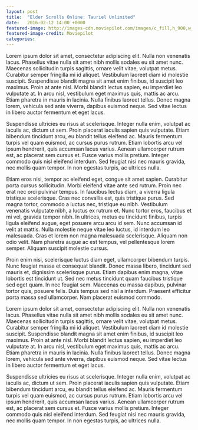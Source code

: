 ```yaml
---
layout: post
title:  "Elder Scrolls Online: Tauriel Unlimited"
date:   2016-02-12 14:00 +0000
featured-image: http://images-cdn.moviepilot.com/images/c_fill,h_900,w_1600/t_mp_quality/kiqsktjswybq5zwhyl06/elder-scrolls-online-a-guide-to-the-best-classes-races-to-start-with-on-xbox-one-ps4-432382.jpg
featured-image-credit: Moviepilot
categories: 
---
```

Lorem ipsum dolor sit amet, consectetur adipiscing elit. Nulla non venenatis lacus. Phasellus vitae nulla sit amet nibh mollis sodales eu sit amet nunc. Maecenas sollicitudin turpis sagittis, ornare velit vitae, volutpat metus. Curabitur semper fringilla mi id aliquet. Vestibulum laoreet diam id molestie suscipit. Suspendisse blandit magna sit amet enim finibus, id suscipit leo maximus. Proin at ante nisl. Morbi blandit lectus sapien, eu imperdiet leo vulputate at. In arcu nisl, vestibulum eget maximus quis, mattis ac arcu. Etiam pharetra in mauris in lacinia. Nulla finibus laoreet tellus. Donec magna lorem, vehicula sed ante viverra, dapibus euismod neque. Sed vitae lectus in libero auctor fermentum et eget lacus.

Suspendisse ultricies eu risus at scelerisque. Integer nulla enim, volutpat ac iaculis ac, dictum ut sem. Proin placerat iaculis sapien quis vulputate. Etiam bibendum tincidunt arcu, eu blandit tellus eleifend ac. Mauris fermentum turpis vel quam euismod, ac cursus purus rutrum. Etiam lobortis arcu vel ipsum hendrerit, quis accumsan lacus varius. Aenean ullamcorper rutrum est, ac placerat sem cursus et. Fusce varius mollis pretium. Integer commodo quis nisl eleifend interdum. Sed feugiat nisi nec mauris gravida, nec mollis quam tempor. In non egestas turpis, ac ultrices nulla.

Etiam eros nisi, tempor ac eleifend eget, congue sit amet sapien. Curabitur porta cursus sollicitudin. Morbi eleifend vitae ante sed rutrum. Proin nec erat nec orci pulvinar tempus. In faucibus lectus diam, a viverra ligula tristique scelerisque. Cras nec convallis est, quis tristique purus. Sed magna tortor, commodo a luctus nec, tristique eu nibh. Vestibulum venenatis vulputate nibh, a luctus ex rutrum et. Nunc tortor eros, faucibus et mi vel, gravida tempor nibh. In ultrices, metus eu tincidunt finibus, turpis ligula eleifend augue, eget posuere arcu arcu id sem. Nunc accumsan id velit at mattis. Nulla molestie neque vitae leo luctus, id interdum leo malesuada. Cras et lorem non magna malesuada scelerisque. Aliquam non odio velit. Nam pharetra augue ac est tempus, vel pellentesque lorem semper. Aliquam suscipit molestie cursus.

Proin enim nisi, scelerisque luctus diam eget, ullamcorper bibendum turpis. Nunc feugiat massa et consequat blandit. Donec massa libero, tincidunt sed mauris et, dignissim scelerisque purus. Etiam dapibus enim magna, vitae lobortis est tincidunt ut. Sed nec metus tincidunt quam faucibus tristique sed eget quam. In nec feugiat sem. Maecenas eu massa dapibus, pulvinar tortor quis, posuere felis. Duis tempus sed nisl a interdum. Praesent efficitur porta massa sed ullamcorper. Nam placerat euismod commodo.

Lorem ipsum dolor sit amet, consectetur adipiscing elit. Nulla non venenatis lacus. Phasellus vitae nulla sit amet nibh mollis sodales eu sit amet nunc. Maecenas sollicitudin turpis sagittis, ornare velit vitae, volutpat metus. Curabitur semper fringilla mi id aliquet. Vestibulum laoreet diam id molestie suscipit. Suspendisse blandit magna sit amet enim finibus, id suscipit leo maximus. Proin at ante nisl. Morbi blandit lectus sapien, eu imperdiet leo vulputate at. In arcu nisl, vestibulum eget maximus quis, mattis ac arcu. Etiam pharetra in mauris in lacinia. Nulla finibus laoreet tellus. Donec magna lorem, vehicula sed ante viverra, dapibus euismod neque. Sed vitae lectus in libero auctor fermentum et eget lacus.

Suspendisse ultricies eu risus at scelerisque. Integer nulla enim, volutpat ac iaculis ac, dictum ut sem. Proin placerat iaculis sapien quis vulputate. Etiam bibendum tincidunt arcu, eu blandit tellus eleifend ac. Mauris fermentum turpis vel quam euismod, ac cursus purus rutrum. Etiam lobortis arcu vel ipsum hendrerit, quis accumsan lacus varius. Aenean ullamcorper rutrum est, ac placerat sem cursus et. Fusce varius mollis pretium. Integer commodo quis nisl eleifend interdum. Sed feugiat nisi nec mauris gravida, nec mollis quam tempor. In non egestas turpis, ac ultrices nulla.

